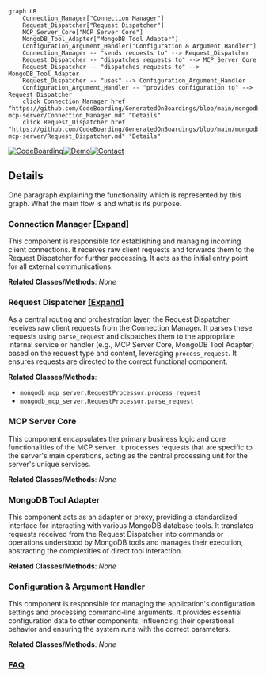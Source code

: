 ```mermaid
graph LR
    Connection_Manager["Connection Manager"]
    Request_Dispatcher["Request Dispatcher"]
    MCP_Server_Core["MCP Server Core"]
    MongoDB_Tool_Adapter["MongoDB Tool Adapter"]
    Configuration_Argument_Handler["Configuration & Argument Handler"]
    Connection_Manager -- "sends requests to" --> Request_Dispatcher
    Request_Dispatcher -- "dispatches requests to" --> MCP_Server_Core
    Request_Dispatcher -- "dispatches requests to" --> MongoDB_Tool_Adapter
    Request_Dispatcher -- "uses" --> Configuration_Argument_Handler
    Configuration_Argument_Handler -- "provides configuration to" --> Request_Dispatcher
    click Connection_Manager href "https://github.com/CodeBoarding/GeneratedOnBoardings/blob/main/mongodb-mcp-server/Connection_Manager.md" "Details"
    click Request_Dispatcher href "https://github.com/CodeBoarding/GeneratedOnBoardings/blob/main/mongodb-mcp-server/Request_Dispatcher.md" "Details"
```

[![CodeBoarding](https://img.shields.io/badge/Generated%20by-CodeBoarding-9cf?style=flat-square)](https://github.com/CodeBoarding/GeneratedOnBoardings)[![Demo](https://img.shields.io/badge/Try%20our-Demo-blue?style=flat-square)](https://www.codeboarding.org/demo)[![Contact](https://img.shields.io/badge/Contact%20us%20-%20contact@codeboarding.org-lightgrey?style=flat-square)](mailto:contact@codeboarding.org)

## Details

One paragraph explaining the functionality which is represented by this graph. What the main flow is and what is its purpose.

### Connection Manager [[Expand]](./Connection_Manager.md)
This component is responsible for establishing and managing incoming client connections. It receives raw client requests and forwards them to the Request Dispatcher for further processing. It acts as the initial entry point for all external communications.


**Related Classes/Methods**: _None_

### Request Dispatcher [[Expand]](./Request_Dispatcher.md)
As a central routing and orchestration layer, the Request Dispatcher receives raw client requests from the Connection Manager. It parses these requests using `parse_request` and dispatches them to the appropriate internal service or handler (e.g., MCP Server Core, MongoDB Tool Adapter) based on the request type and content, leveraging `process_request`. It ensures requests are directed to the correct functional component.


**Related Classes/Methods**:

- `mongodb_mcp_server.RequestProcessor.process_request`
- `mongodb_mcp_server.RequestProcessor.parse_request`


### MCP Server Core
This component encapsulates the primary business logic and core functionalities of the MCP server. It processes requests that are specific to the server's main operations, acting as the central processing unit for the server's unique services.


**Related Classes/Methods**: _None_

### MongoDB Tool Adapter
This component acts as an adapter or proxy, providing a standardized interface for interacting with various MongoDB database tools. It translates requests received from the Request Dispatcher into commands or operations understood by MongoDB tools and manages their execution, abstracting the complexities of direct tool interaction.


**Related Classes/Methods**: _None_

### Configuration & Argument Handler
This component is responsible for managing the application's configuration settings and processing command-line arguments. It provides essential configuration data to other components, influencing their operational behavior and ensuring the system runs with the correct parameters.


**Related Classes/Methods**: _None_



### [FAQ](https://github.com/CodeBoarding/GeneratedOnBoardings/tree/main?tab=readme-ov-file#faq)